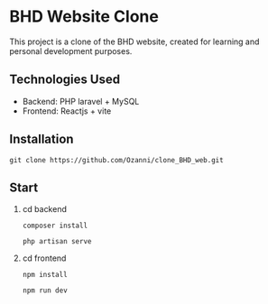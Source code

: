 # BHD Website Clone

This project is a clone of the BHD website, created for learning and personal development purposes.

## Technologies Used

- Backend: PHP laravel + MySQL
- Frontend: Reactjs + vite

## Installation
```
git clone https://github.com/Ozanni/clone_BHD_web.git
```

## Start
1. cd backend
   ```
   composer install
   ```
   ```
   php artisan serve
   ```
  
2. cd frontend
   ```
   npm install
   ```
   ```
   npm run dev
   ```
